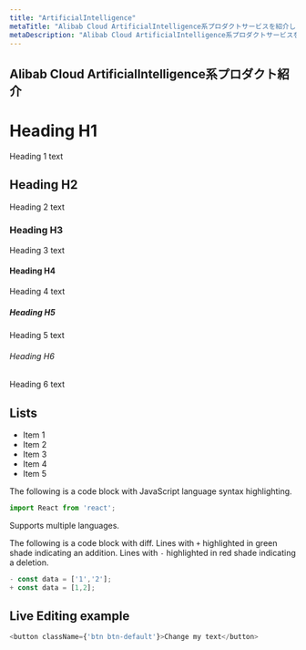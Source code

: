 ```yaml
---
title: "ArtificialIntelligence"
metaTitle: "Alibab Cloud ArtificialIntelligence系プロダクトサービスを紹介します"
metaDescription: "Alibab Cloud ArtificialIntelligence系プロダクトサービスを紹介します"
---
```


## Alibab Cloud ArtificialIntelligence系プロダクト紹介


# Heading H1
Heading 1 text

## Heading H2
Heading 2 text

### Heading H3
Heading 3 text

#### Heading H4
Heading 4 text

##### Heading H5
Heading 5 text

###### Heading H6
Heading 6 text

## Lists
- Item 1
- Item 2
- Item 3
- Item 4
- Item 5

The following is a code block with JavaScript language syntax highlighting.

```javascript
import React from 'react';
```

Supports multiple languages.

The following is a code block with diff. Lines with `+` highlighted in green shade indicating an addition. Lines with `-` highlighted in red shade indicating a deletion.

```javascript
- const data = ['1','2'];
+ const data = [1,2];
```

## Live Editing example

```javascript react-live=true
<button className={'btn btn-default'}>Change my text</button>
```
